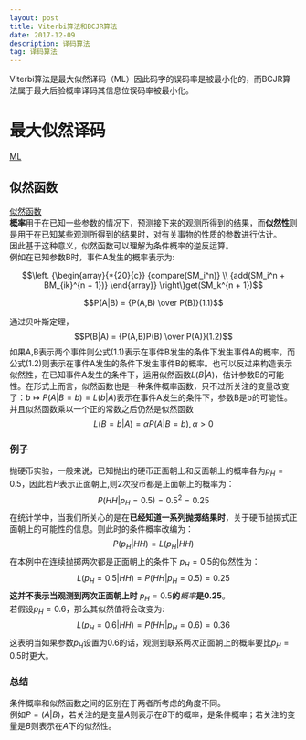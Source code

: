 ```yaml
---
layout: post
title: Viterbi算法和BCJR算法
date: 2017-12-09
description: 译码算法
tag: 译码算法
---
```


Viterbi算法是最大似然译码（ML）因此码字的误码率是被最小化的，而BCJR算法属于最大后验概率译码其信息位误码率被最小化。

# 最大似然译码

[ML](https://zh.wikipedia.org/wiki/%E6%9C%80%E5%A4%A7%E4%BC%BC%E7%84%B6%E4%BC%B0%E8%AE%A1 "https://zh.wikipedia.org/wiki/%E6%9C%80%E5%A4%A7%E4%BC%BC%E7%84%B6%E4%BC%B0%E8%AE%A1")

## 似然函数

[似然函数](https://zh.wikipedia.org/wiki/%E4%BC%BC%E7%84%B6%E5%87%BD%E6%95%B0 "https://zh.wikipedia.org/wiki/%E4%BC%BC%E7%84%B6%E5%87%BD%E6%95%B0")
<br />
**概率**用于在已知一些参数的情况下，预测接下来的观测所得到的结果，而**似然性**则是用于在已知某些观测所得到的结果时，对有关事物的性质的参数进行估计。
<br />
因此基于这种意义，似然函数可以理解为条件概率的逆反运算。
<br />例如在已知参数B时，事件A发生的概率表示为:


$$\left. {\begin{array}{*{20}{c}}
  {compare(SM_i^n)} \\ 
  {add(SM_i^n + BM_{ik}^{n + 1})} 
\end{array}} \right\}get(SM_k^{n + 1})$$

$$P(A|B) = {P(A,B) \over P(B)}(1.1)$$

通过贝叶斯定理，$$P(B|A) = {P(A,B)P(B) \over P(A)}(1.2)$$如果A,B表示两个事件则公式(1.1)表示在事件B发生的条件下发生事件A的概率，而公式(1.2)则表示在事件A发生的条件下发生事件B的概率。也可以反过来构造表示似然性，在已知事件A发生的条件下，运用似然函数$L(B|A)$，估计参数B的可能性。在形式上而言，似然函数也是一种条件概率函数，只不过所关注的变量改变了：$b \mapsto P(A|B = b)=L(b|A)$表示在事件A发生的条件下，参数B是b的可能性。并且似然函数乘以一个正的常数之后仍然是似然函数$$L(B=b|A)=\alpha P(A|B=b),\alpha > 0$$

### 例子

抛硬币实验，一般来说，已知抛出的硬币正面朝上和反面朝上的概率各为$p_H=0.5$，因此若$H$表示正面朝上,则2次投币都是正面朝上的概率为：$$P(HH|p_H=0.5)=0.5^2=0.25$$在统计学中，当我们所关心的是在**已经知道一系列抛掷结果时**，关于硬币抛掷式正面朝上的可能性的信息。则此时的条件概率改编为：$$P(p_H|HH)=L(p_H|HH)$$在本例中在连续抛掷两次都是正面朝上的条件下 $p_H=0.5$的似然性为：$$L(p_H=0.5|HH)=P(HH|p_H=0.5)=0.25$$**这并不表示当观测到两次正面朝上时** $p_H=0.5$**的***概率***是0.25**。
<br />
若假设$p_H=0.6$，那么其似然值将会改变为:$$L(p_H=0.6|HH)=P(HH|p_H=0.6)=0.36$$
这表明当如果参数$p_H$设置为0.6的话，观测到联系两次正面朝上的概率要比$p_H=0.5$时更大。

### 总结

条件概率和似然函数之间的区别在于两者所考虑的角度不同。
<br />
例如$P=(A|B)$，若关注的是变量$A$则表示在$B$下的概率，是条件概率；若关注的变量是$B$则表示在$A$下的似然性。